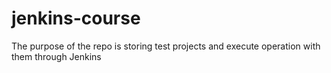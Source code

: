 # jenkins-course

The purpose of the repo is storing test projects and execute operation with them through Jenkins